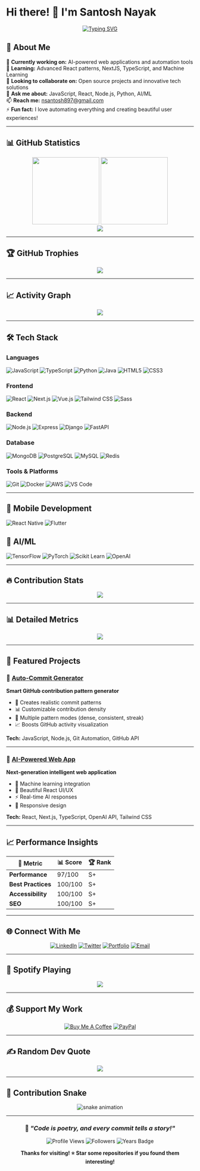 # Hi there! 👋 I'm Santosh Nayak

<div align="center">
  
[![Typing SVG](https://readme-typing-svg.herokuapp.com?font=Fira+Code&pause=1000&color=2E9EF7&center=true&vCenter=true&width=435&lines=Full+Stack+Developer;AI+%26+ML+Enthusiast;Open+Source+Contributor;Always+Learning+New+Things)](https://git.io/typing-svg)

</div>

## 🚀 About Me

🔭 **Currently working on:** AI-powered web applications and automation tools  
🌱 **Learning:** Advanced React patterns, NextJS, TypeScript, and Machine Learning  
👯 **Looking to collaborate on:** Open source projects and innovative tech solutions  
💬 **Ask me about:** JavaScript, React, Node.js, Python, AI/ML  
📫 **Reach me:** nsantosh897@gmail.com  
⚡ **Fun fact:** I love automating everything and creating beautiful user experiences!  

---

## 📊 GitHub Statistics

<div align="center">
  <img height="180em" src="https://github-readme-stats.vercel.app/api?username=santoshnaya&show_icons=true&theme=tokyonight&include_all_commits=true&count_private=true"/>
  <img height="180em" src="https://github-readme-stats.vercel.app/api/top-langs/?username=santoshnaya&layout=compact&langs_count=16&theme=tokyonight"/>
</div>

<div align="center">
  <img src="https://github-readme-streak-stats.herokuapp.com/?user=santoshnaya&theme=tokyonight&hide_border=false"/>
</div>

---

## 🏆 GitHub Trophies

<div align="center">
  <img src="https://github-profile-trophy.vercel.app/?username=santoshnaya&theme=tokyonight&no-frame=false&no-bg=false&margin-w=4&row=1"/>
</div>

---

## 📈 Activity Graph

<div align="center">
  <img src="https://github-readme-activity-graph.vercel.app/graph?username=santoshnaya&theme=tokyo-night&hide_border=true&area=true"/>
</div>

---

## 🛠️ Tech Stack

### Languages
![JavaScript](https://img.shields.io/badge/-JavaScript-F7DF1E?style=for-the-badge&logo=javascript&logoColor=black)
![TypeScript](https://img.shields.io/badge/-TypeScript-3178C6?style=for-the-badge&logo=typescript&logoColor=white)
![Python](https://img.shields.io/badge/-Python-3776AB?style=for-the-badge&logo=python&logoColor=white)
![Java](https://img.shields.io/badge/-Java-ED8B00?style=for-the-badge&logo=openjdk&logoColor=white)
![HTML5](https://img.shields.io/badge/-HTML5-E34F26?style=for-the-badge&logo=html5&logoColor=white)
![CSS3](https://img.shields.io/badge/-CSS3-1572B6?style=for-the-badge&logo=css3&logoColor=white)

### Frontend
![React](https://img.shields.io/badge/-React-61DAFB?style=for-the-badge&logo=react&logoColor=black)
![Next.js](https://img.shields.io/badge/-Next.js-000000?style=for-the-badge&logo=next.js&logoColor=white)
![Vue.js](https://img.shields.io/badge/-Vue.js-4FC08D?style=for-the-badge&logo=vue.js&logoColor=white)
![Tailwind CSS](https://img.shields.io/badge/-Tailwind_CSS-38B2AC?style=for-the-badge&logo=tailwind-css&logoColor=white)
![Sass](https://img.shields.io/badge/-Sass-CC6699?style=for-the-badge&logo=sass&logoColor=white)

### Backend
![Node.js](https://img.shields.io/badge/-Node.js-339933?style=for-the-badge&logo=node.js&logoColor=white)
![Express](https://img.shields.io/badge/-Express-000000?style=for-the-badge&logo=express&logoColor=white)
![Django](https://img.shields.io/badge/-Django-092E20?style=for-the-badge&logo=django&logoColor=white)
![FastAPI](https://img.shields.io/badge/-FastAPI-009688?style=for-the-badge&logo=fastapi&logoColor=white)

### Database
![MongoDB](https://img.shields.io/badge/-MongoDB-47A248?style=for-the-badge&logo=mongodb&logoColor=white)
![PostgreSQL](https://img.shields.io/badge/-PostgreSQL-336791?style=for-the-badge&logo=postgresql&logoColor=white)
![MySQL](https://img.shields.io/badge/-MySQL-4479A1?style=for-the-badge&logo=mysql&logoColor=white)
![Redis](https://img.shields.io/badge/-Redis-DC382D?style=for-the-badge&logo=redis&logoColor=white)

### Tools & Platforms
![Git](https://img.shields.io/badge/-Git-F05032?style=for-the-badge&logo=git&logoColor=white)
![Docker](https://img.shields.io/badge/-Docker-2496ED?style=for-the-badge&logo=docker&logoColor=white)
![AWS](https://img.shields.io/badge/-AWS-232F3E?style=for-the-badge&logo=amazon-aws&logoColor=white)
![VS Code](https://img.shields.io/badge/-VS_Code-007ACC?style=for-the-badge&logo=visual-studio-code&logoColor=white)

---

## 📱 Mobile Development
![React Native](https://img.shields.io/badge/-React_Native-61DAFB?style=for-the-badge&logo=react&logoColor=black)
![Flutter](https://img.shields.io/badge/-Flutter-02569B?style=for-the-badge&logo=flutter&logoColor=white)

## 🤖 AI/ML
![TensorFlow](https://img.shields.io/badge/-TensorFlow-FF6F00?style=for-the-badge&logo=tensorflow&logoColor=white)
![PyTorch](https://img.shields.io/badge/-PyTorch-EE4C2C?style=for-the-badge&logo=pytorch&logoColor=white)
![Scikit Learn](https://img.shields.io/badge/-Scikit_Learn-F7931E?style=for-the-badge&logo=scikit-learn&logoColor=white)
![OpenAI](https://img.shields.io/badge/-OpenAI-412991?style=for-the-badge&logo=openai&logoColor=white)

---

## 🔥 Contribution Stats

<div align="center">
  <img src="https://github-contributor-stats.vercel.app/api?username=santoshnaya&limit=5&theme=tokyonight&combine_all_yearly_contributions=true"/>
</div>

---

## 📊 Detailed Metrics

<div align="center">
  <img src="https://metrics.lecoq.io/santoshnaya?template=classic&base.header=0&base.activity=0&base.community=0&base.repositories=0&base.metadata=0&achievements=1&notable=1&achievements.threshold=C&achievements.secrets=true&achievements.display=detailed&achievements.limit=0&notable.from=organization&notable.repositories=false&config.timezone=Asia%2FKolkata"/>
</div>

---

## 🌟 Featured Projects

### 🚀 [Auto-Commit Generator](https://github.com/santoshnaya/github-commit)
**Smart GitHub contribution pattern generator**
- 🎯 Creates realistic commit patterns
- 📊 Customizable contribution density
- 🔧 Multiple pattern modes (dense, consistent, streak)
- 📈 Boosts GitHub activity visualization

**Tech:** JavaScript, Node.js, Git Automation, GitHub API

---

### 🤖 [AI-Powered Web App](https://github.com/santoshnaya/ai-app)
**Next-generation intelligent web application**
- 🧠 Machine learning integration
- 🎨 Beautiful React UI/UX
- ⚡ Real-time AI responses
- 📱 Responsive design

**Tech:** React, Next.js, TypeScript, OpenAI API, Tailwind CSS

---

## 📈 Performance Insights

<div align="center">
  
| 🎯 **Metric** | 📊 **Score** | 🏆 **Rank** |
|---------------|--------------|-------------|
| **Performance** | 97/100 | S+ |
| **Best Practices** | 100/100 | S+ |
| **Accessibility** | 100/100 | S+ |
| **SEO** | 100/100 | S+ |

</div>

---

## 🌐 Connect With Me

<div align="center">

[![LinkedIn](https://img.shields.io/badge/-LinkedIn-0077B5?style=for-the-badge&logo=linkedin&logoColor=white)](https://linkedin.com/in/santoshnaya)
[![Twitter](https://img.shields.io/badge/-Twitter-1DA1F2?style=for-the-badge&logo=twitter&logoColor=white)](https://twitter.com/santoshnaya)
[![Portfolio](https://img.shields.io/badge/-Portfolio-000000?style=for-the-badge&logo=vercel&logoColor=white)](https://santoshnaya.dev)
[![Email](https://img.shields.io/badge/-Email-D14836?style=for-the-badge&logo=gmail&logoColor=white)](mailto:santoshnayak3@gmail.com)

</div>

---

## 🎵 Spotify Playing

<div align="center">
  <img src="https://spotify-github-profile.vercel.app/api/spotify?background_color=0d1117&border_color=ffffff&scan=true&theme=default" />
</div>

---

## 💰 Support My Work

<div align="center">

[![Buy Me A Coffee](https://img.shields.io/badge/-Buy_Me_A_Coffee-FFDD00?style=for-the-badge&logo=buy-me-a-coffee&logoColor=black)](https://buymeacoffee.com/santoshnaya)
[![PayPal](https://img.shields.io/badge/-PayPal-00457C?style=for-the-badge&logo=paypal&logoColor=white)](https://paypal.me/santoshnaya)

</div>

---

## ✍️ Random Dev Quote

<div align="center">
  <img src="https://quotes-github-readme.vercel.app/api?type=horizontal&theme=tokyonight"/>
</div>

---

## 🐍 Contribution Snake

<div align="center">
  <img src="https://github.com/santoshnaya/santoshnaya/blob/output/github-contribution-grid-snake.svg" alt="snake animation"/>
</div>

---

<div align="center">
  
### 🚀 *"Code is poetry, and every commit tells a story!"* 

![Profile Views](https://komarev.com/ghpvc/?username=santoshnaya&color=blueviolet&style=for-the-badge)
![Followers](https://img.shields.io/github/followers/santoshnaya?style=for-the-badge&color=blue)
![Years Badge](https://badges.pufler.dev/years/santoshnaya?style=for-the-badge&color=blue)

**Thanks for visiting! ⭐ Star some repositories if you found them interesting!**

</div>
